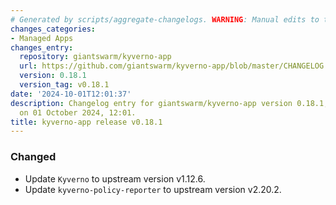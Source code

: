 ```yaml
---
# Generated by scripts/aggregate-changelogs. WARNING: Manual edits to this files will be overwritten.
changes_categories:
- Managed Apps
changes_entry:
  repository: giantswarm/kyverno-app
  url: https://github.com/giantswarm/kyverno-app/blob/master/CHANGELOG.md#0181---2024-10-01
  version: 0.18.1
  version_tag: v0.18.1
date: '2024-10-01T12:01:37'
description: Changelog entry for giantswarm/kyverno-app version 0.18.1, published
  on 01 October 2024, 12:01.
title: kyverno-app release v0.18.1
---
```


### Changed
- Update `Kyverno` to upstream version v1.12.6.
- Update `kyverno-policy-reporter` to upstream version v2.20.2.

